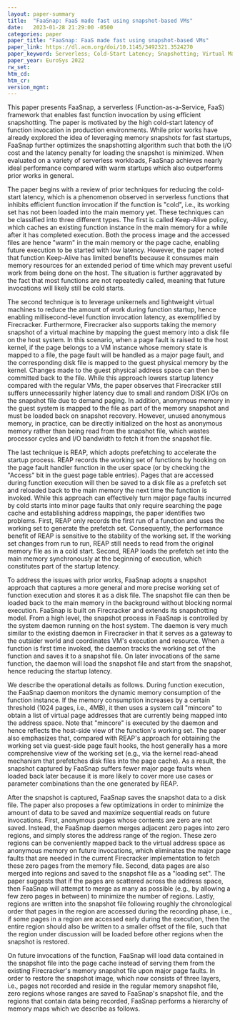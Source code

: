 ```yaml
---
layout: paper-summary
title:  "FaaSnap: FaaS made fast using snapshot-based VMs"
date:   2023-01-28 21:29:00 -0500
categories: paper
paper_title: "FaaSnap: FaaS made fast using snapshot-based VMs"
paper_link: https://dl.acm.org/doi/10.1145/3492321.3524270
paper_keyword: Serverless; Cold-Start Latency; Snapshotting; Virtual Machine; Firecracker
paper_year: EuroSys 2022
rw_set:
htm_cd:
htm_cr:
version_mgmt:
---
```


This paper presents FaaSnap, a serverless (Function-as-a-Service, FaaS) framework that enables fast function invocation
by using efficient snapshotting. The paper is motivated by the high cold-start latency of function invocation in
production environments. While prior works have already explored the idea of leveraging memory snapshots for fast
startups, FaaSnap further optimizes the snapshotting algorithm such that both the I/O cost and the latency penalty 
for loading the snapshot is minimized. When evaluated on a variety of serverless workloads, FaaSnap achieves nearly 
ideal performance compared with warm startups which also outperforms prior works in general.

The paper begins with a review of prior techniques for reducing the cold-start latency, which is a phenomenon observed
in serverless functions that inhibits efficient function invocation if the function is "cold", i.e., its working set 
has not been loaded into the main memory yet. These techniques can be classified into three different types.
The first is called Keep-Alive policy, which caches an existing function instance in the main memory for a 
while after it has completed execution. Both the process image and the accessed files are hence "warm" in the 
main memory or the page cache, enabling future execution to be started with low latency. However, the paper noted
that function Keep-Alive has limited benefits because it consumes main memory resources for an extended period of time
which may prevent useful work from being done on the host. The situation is further aggravated by the fact that
most functions are not repeatedly called, meaning that future invocations will likely still be cold starts.

The second technique is to leverage unikernels and lightweight virtual machines to reduce the amount of work during 
function startup, hence enabling millisecond-level function invocation latency, as exemplified by Firecracker. 
Furthermore, Firecracker also supports taking the memory snapshot of a virtual machine by mapping the guest memory
into a disk file on the host system. In this scenario, when a page fault is raised to the host kernel, if the 
page belongs to a VM instance whose memory state is mapped to a file, the page fault will be handled as a major page
fault, and the corresponding disk file is mapped to the guest physical memory by the kernel. Changes made to the 
guest physical address space can then be committed back to the file.
While this approach lowers startup latency compared with the regular VMs, the paper observes that Firecracker 
still suffers unnecessarily higher latency due to small and random DISK I/Os on the snapshot file due to
demand paging. In addition, anonymous memory in the guest system 
is mapped to the file as part of the memory snapshot and must be loaded back on snapshot recovery. 
However, unused anonymous memory, in practice, can be directly initialized on the host as anonymous memory rather 
than being read from the snapshot file, which wastes processor cycles and I/O bandwidth to fetch it from the snapshot 
file. 

The last technique is REAP, which adopts prefetching to accelerate the startup process. REAP records the working set
of functions by hooking on the page fault handler function in the user space (or by checking the "Access" bit in the 
guest page table entries). Pages that are accessed during function
execution will then be saved to a disk file as a prefetch set and reloaded back to the main memory the next time
the function is invoked. While this approach can effectively turn major page faults incurred by cold starts into 
minor page faults that only require searching the page cache and establishing address mappings, the paper identifies
two problems. First, REAP only records the first run of a function and uses the working set to generate the prefetch
set. Consequently, the performance benefit of REAP is sensitive to the stability of the working set. If the working set 
changes from run to run, REAP still needs to read from the original memory file as in a cold start. 
Second, REAP loads the prefetch set into the main memory synchronously at the beginning of execution, which 
constitutes part of the startup latency.

To address the issues with prior works, FaaSnap adopts a snapshot approach that captures a more general and more 
precise working set of function execution and stores it as a disk file. The snapshot file can then be loaded back
to the main memory in the background without blocking normal execution. 
FaaSnap is built on Firecracker and extends its snapshotting model.
From a high level, the snapshot process in FaaSnap is controlled by the system daemon running on the host system.
The daemon is very much similar to the existing daemon in Firecracker in that it serves as a gateway to the outsider 
world and coordinates VM's execution and resource. 
When a function is first time invoked, the daemon tracks the working set of the function and saves it to a snapshot 
file. On later invocations of the same function, the daemon will load the snapshot file and start from the snapshot,
hence reducing the startup latency.

We describe the operational details as follows. 
During function execution, the FaaSnap daemon monitors the dynamic memory consumption of the function instance. 
If the memory consumption increases by a certain threshold (1024 pages, i.e., 4MB), it then uses a system call 
"mincore" to obtain a list 
of virtual page addresses that are currently being mapped into the address space. Note that "mincore" is executed 
by the daemon and hence reflects the host-side view of the function's working set. The paper also emphasizes that, 
compared with REAP's approach for obtaining the working set via guest-side page fault hooks, the host generally 
has a more comprehensive view of the working set (e.g., via the kernel read-ahead mechanism that prefetches disk
files into the page cache). As a result, the snapshot captured 
by FaaSnap suffers fewer major page faults when loaded back later because it is more likely to cover more use 
cases or parameter combinations than the one generated by REAP. 

After the snapshot is captured, FaaSnap saves the snapshot data to a disk file. The paper also proposes a few 
optimizations in order to minimize the amount of data to be saved and maximize sequential reads on future invocations.
First, anonymous pages whose contents are zero are not saved. Instead, the FaaSnap daemon merges adjacent zero pages 
into zero regions, and simply stores the address range of the region. These zero regions can be conveniently mapped
back to the virtual address space as anonymous memory on future invocations, which eliminates the major page faults 
that are needed in the current Firecracker implementation to fetch these zero pages from the memory file. 
Second, data pages are also merged into regions and saved to the snapshot file as a "loading set".
The paper suggests that if the pages are scattered across the address space, then FaaSnap will attempt to merge
as many as possible (e.g., by allowing a few zero pages in between) to minimize the number of regions. 
Lastly, regions are written into the snapshot file following roughly the chronological order that pages in the 
region are accessed during the recording phase, i.e., if some pages in a region are accessed early during
the execution, then the entire region should also be written to a smaller offset of the file, such that the region
under discussion will be loaded before other regions when the snapshot is restored.

On future invocations of the function, FaaSnap will load data contained in the snapshot file into the page
cache instead of serving them from the existing Firecracker's memory snapshot file upon major page faults.
In order to restore the snapshot image, which now consists of three layers, i.e., pages not recorded and reside
in the regular memory snapshot file, zero regions whose ranges are saved to FaaSnap's snapshot file, and the
regions that contain data being recorded, FaaSnap performs a hierarchy of memory maps which we describe as follows.

